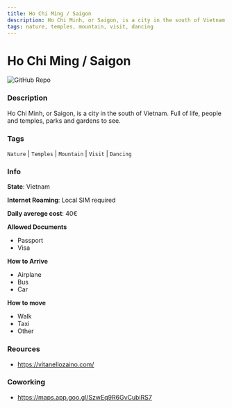 ```yaml
---
title: Ho Chi Ming / Saigon
description: Ho Chi Minh, or Saigon, is a city in the south of Vietnam. Full of life, people and temples, parks and gardens to see.
tags: nature, temples, mountain, visit, dancing
---
```

        

# Ho Chi Ming / Saigon

![GitHub Repo](https://img.shields.io/static/v1?label=category&message=digital-nomads&color=green)

### Description

Ho Chi Minh, or Saigon, is a city in the south of Vietnam. Full of life, people and temples, parks and gardens to see.

### Tags

`Nature` | `Temples` | `Mountain` | `Visit` | `Dancing`

### Info

**State**: Vietnam

**Internet Roaming**: Local SIM required

**Daily averege cost**: 40€

**Allowed Documents**

- Passport
- Visa

**How to Arrive**

- Airplane
- Bus
- Car

**How to move**

- Walk
- Taxi
- Other

### Reources

- https://vitanellozaino.com/

### Coworking

- https://maps.app.goo.gl/SzwEq9R6GvCubiRS7